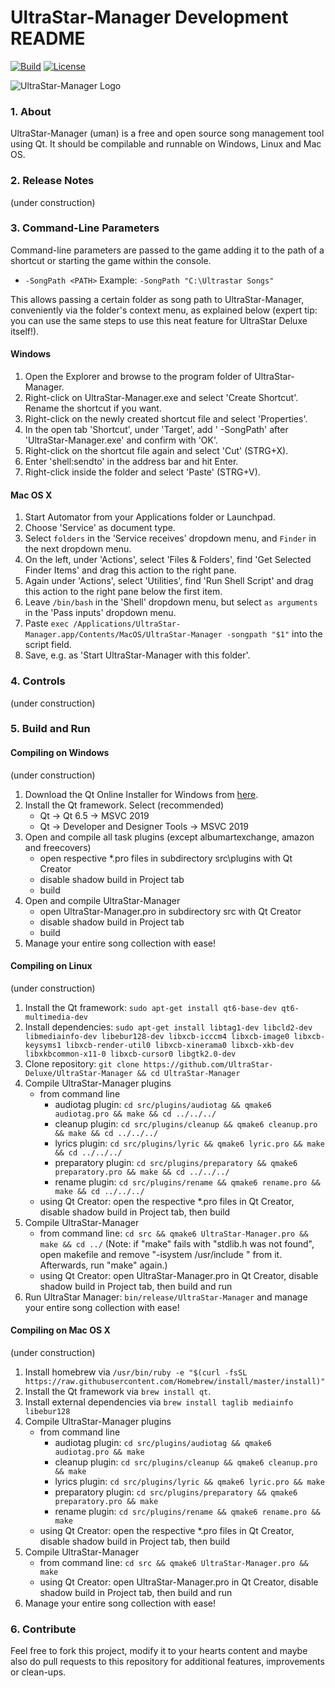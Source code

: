 # UltraStar-Manager Development README

[![Build](https://github.com/UltraStar-Deluxe/UltraStar-Manager/actions/workflows/main.yml/badge.svg)](https://github.com/UltraStar-Deluxe/UltraStar-Manager/actions/workflows/main.yml)
[![License](https://img.shields.io/badge/license-GPLv2-blue.svg)](LICENSE)

![UltraStar-Manager Logo](https://github.com/UltraStar-Deluxe/UltraStar-Manager/blob/master/src/resources/UltraStar-Manager128.png)


### 1. About
UltraStar-Manager (uman) is a free and open source song management tool using Qt. It should be compilable and runnable on Windows, Linux and Mac OS.

### 2. Release Notes
(under construction)

### 3. Command-Line Parameters
Command-line parameters are passed to the game adding it to the path of a shortcut or starting the game within the console.

- `-SongPath <PATH>`
  Example: `-SongPath "C:\Ultrastar Songs"`
    
This allows passing a certain folder as song path to UltraStar-Manager, conveniently via the folder's context menu, as explained below (expert tip: you can use the same steps to use this neat feature for UltraStar Deluxe itself!).
#### Windows

1. Open the Explorer and browse to the program folder of UltraStar-Manager.
2. Right-click on UltraStar-Manager.exe and select 'Create Shortcut'. Rename the shortcut if you want.
3. Right-click on the newly created shortcut file and select 'Properties'.
4. In the open tab 'Shortcut', under 'Target', add ' -SongPath' after 'UltraStar-Manager.exe' and confirm with 'OK'.
5. Right-click on the shortcut file again and select 'Cut' (STRG+X).
6. Enter 'shell:sendto' in the address bar and hit Enter.
7. Right-click inside the folder and select 'Paste' (STRG+V).

#### Mac OS X

1. Start Automator from your Applications folder or Launchpad.
2. Choose 'Service' as document type.
3. Select `folders` in the 'Service receives' dropdown menu, and `Finder` in the next dropdown menu.
4. On the left, under 'Actions', select 'Files & Folders', find 'Get Selected Finder Items' and drag this action to the right pane.
5. Again under 'Actions', select 'Utilities', find 'Run Shell Script' and drag this action to the right pane below the first item.
6. Leave `/bin/bash` in the 'Shell' dropdown menu, but select `as arguments` in the 'Pass inputs' dropdown menu.
7. Paste `exec /Applications/UltraStar-Manager.app/Contents/MacOS/UltraStar-Manager -songpath "$1"` into the script field.
8. Save, e.g. as 'Start UltraStar-Manager with this folder'.

### 4. Controls
(under construction)

### 5. Build and Run
#### Compiling on Windows
(under construction)

1. Download the Qt Online Installer for Windows from [here](http://download.qt.io/official_releases/online_installers/qt-unified-windows-x86-online.exe).
2. Install the Qt framework. 
   Select (recommended)
   * Qt -> Qt 6.5 -> MSVC 2019
   * Qt -> Developer and Designer Tools -> MSVC 2019
3. Open and compile all task plugins (except albumartexchange, amazon and freecovers)
   * open respective *.pro files in subdirectory src\plugins with Qt Creator
   * disable shadow build in Project tab
   * build
4. Open and compile UltraStar-Manager
   * open UltraStar-Manager.pro in subdirectory src with Qt Creator
   * disable shadow build in Project tab
   * build
5. Manage your entire song collection with ease!

#### Compiling on Linux
(under construction)

1. Install the Qt framework: `sudo apt-get install qt6-base-dev qt6-multimedia-dev`
2. Install dependencies: `sudo apt-get install libtag1-dev libcld2-dev libmediainfo-dev libebur128-dev libxcb-icccm4 libxcb-image0 libxcb-keysyms1 libxcb-render-util0 libxcb-xinerama0 libxcb-xkb-dev libxkbcommon-x11-0 libxcb-cursor0 libgtk2.0-dev`
3. Clone repository: `git clone https://github.com/UltraStar-Deluxe/UltraStar-Manager && cd UltraStar-Manager`
4. Compile UltraStar-Manager plugins
   * from command line
     * audiotag plugin: `cd src/plugins/audiotag && qmake6 audiotag.pro && make && cd ../../../`
     * cleanup plugin: `cd src/plugins/cleanup && qmake6 cleanup.pro && make && cd ../../../`
     * lyrics plugin: `cd src/plugins/lyric && qmake6 lyric.pro && make && cd ../../../`
     * preparatory plugin: `cd src/plugins/preparatory && qmake6 preparatory.pro && make && cd ../../../`
     * rename plugin: `cd src/plugins/rename && qmake6 rename.pro && make && cd ../../../`
   * using Qt Creator: open the respective *.pro files in Qt Creator, disable shadow build in Project tab, then build   
5. Compile UltraStar-Manager
   * from command line: `cd src && qmake6 UltraStar-Manager.pro && make && cd ../` (Note: if "make" fails with "stdlib.h was not found", open makefile and remove "-isystem /usr/include " from it. Afterwards, run "make" again.)
   * using Qt Creator: open UltraStar-Manager.pro in Qt Creator, disable shadow build in Project tab, then build and run
6. Run UltraStar Manager: `bin/release/UltraStar-Manager` and manage your entire song collection with ease!

#### Compiling on Mac OS X
(under construction)

1. Install homebrew via `/usr/bin/ruby -e "$(curl -fsSL https://raw.githubusercontent.com/Homebrew/install/master/install)"`
2. Install the Qt framework via `brew install qt`.
3. Install external dependencies via `brew install taglib mediainfo libebur128`
4. Compile UltraStar-Manager plugins
   * from command line
     * audiotag plugin: `cd src/plugins/audiotag && qmake6 audiotag.pro && make`
     * cleanup plugin: `cd src/plugins/cleanup && qmake6 cleanup.pro && make`
     * lyrics plugin: `cd src/plugins/lyric && qmake6 lyric.pro && make`
     * preparatory plugin: `cd src/plugins/preparatory && qmake6 preparatory.pro && make`
     * rename plugin: `cd src/plugins/rename && qmake6 rename.pro && make`
   * using Qt Creator: open the respective *.pro files in Qt Creator, disable shadow build in Project tab, then build
4. Compile UltraStar-Manager
   * from command line: `cd src && qmake6 UltraStar-Manager.pro && make`
   * using Qt Creator: open UltraStar-Manager.pro in Qt Creator, disable shadow build in Project tab, then build and run
5. Manage your entire song collection with ease!

### 6. Contribute
Feel free to fork this project, modify it to your hearts content and maybe also do pull requests to this repository for additional features, improvements or clean-ups.
